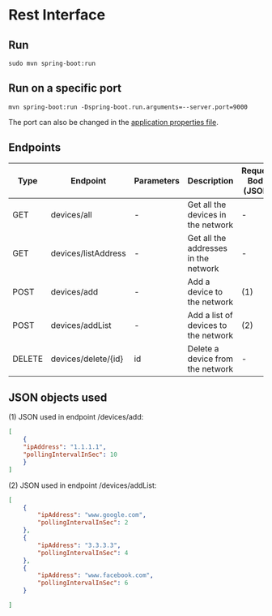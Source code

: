 # Rest Interface

## Run 
```
sudo mvn spring-boot:run
```

## Run on a specific port

```shell 
mvn spring-boot:run -Dspring-boot.run.arguments=--server.port=9000
```

The port can also be changed in the [application properties file](https://github.com/joaogferreira/rest/blob/main/target/classes/application.properties).

## Endpoints 

| Type   | Endpoint            | Parameters | Description                           | Request Body (JSON) |
|--------|---------------------|------------|---------------------------------------|---------------------|
| GET    | devices/all         | -          | Get all the devices in the network    | -                   |
| GET    | devices/listAddress | -          | Get all the addresses in the network  | -                   |
| POST   | devices/add         | -          | Add a device to the network           | (1)                 |
| POST   | devices/addList     | -          | Add a list of devices to the network  | (2)                 |
| DELETE | devices/delete/{id} | id         | Delete a device from the network      | -                   |


## JSON objects used

(1) JSON used in endpoint /devices/add:
```json
[
    {
    "ipAddress": "1.1.1.1",
    "pollingIntervalInSec": 10
    }
]
```

(2) JSON used in endpoint /devices/addList:
```json
[
    {
        "ipAddress": "www.google.com",
        "pollingIntervalInSec": 2 
    },
    {
        "ipAddress": "3.3.3.3",
        "pollingIntervalInSec": 4 
    },
    {
        "ipAddress": "www.facebook.com",
        "pollingIntervalInSec": 6
    }

]
```
